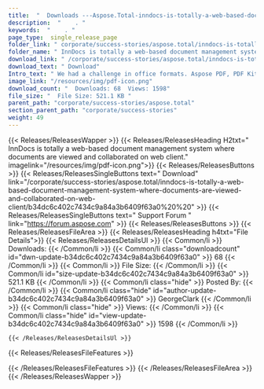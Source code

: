 ```yaml
---
title:  "  Downloads ---Aspose.Total-inndocs-is-totally-a-web-based-document-management-system-where-documents-are-viewed-and-collaborated-on-web-client . " 
description:  "    . " 
keywords:  "    . " 
page_type:  single_release_page
folder_link: " corporate/success-stories/aspose.total/inndocs-is-totally-a-web-based-document-management-system-where-documents-are-viewed-and-collaborated-on-web-client/"
folder_name: " InnDocs is totally a web-based document management system where documents are viewed and collaborated on web client."
download_link: " /corporate/success-stories/aspose.total/inndocs-is-totally-a-web-based-document-management-system-where-documents-are-viewed-and-collaborated-on-web-client/b34dc6c402c7434c9a84a3b6409f63a0"
download_text: " Download"
Intro_text: " We had a challenge in office formats. Aspose PDF, PDF Kit, Aspose Words and Cell..."
image_link: "/resources/img/pdf-icon.png"
download_count: "  Downloads: 68  Views: 1598"
file_size: "  File Size: 521.1 KB "
parent_path: "corporate/success-stories/aspose.total"
section_parent_path: "corporate/success-stories"
weight: 49 
---
```


{{< Releases/ReleasesWapper >}}
  {{< Releases/ReleasesHeading H2txt=" InnDocs is totally a web-based document management system where documents are viewed and collaborated on web client." imagelink="/resources/img/pdf-icon.png">}}
  {{< Releases/ReleasesButtons >}}
    {{< Releases/ReleasesSingleButtons text=" Download" link="/corporate/success-stories/aspose.total/inndocs-is-totally-a-web-based-document-management-system-where-documents-are-viewed-and-collaborated-on-web-client/b34dc6c402c7434c9a84a3b6409f63a0%20%20" >}}
    {{< Releases/ReleasesSingleButtons text=" Support Forum " link="https://forum.aspose.com" >}}
  {{< Releases/ReleasesButtons >}}
  {{< Releases/ReleasesFileArea >}}
    {{< Releases/ReleasesHeading h4txt="File Details">}}
    {{< Releases/ReleasesDetailsUl >}}
            {{< Common/li  >}} Downloads: {{< /Common/li >}} 
      {{< Common/li class="downloadcount" id="dwn-update-b34dc6c402c7434c9a84a3b6409f63a0" >}} 68 {{< /Common/li >}} 
      {{< Common/li  >}} File Size: {{< /Common/li >}} 
      {{< Common/li id="size-update-b34dc6c402c7434c9a84a3b6409f63a0" >}} 521.1 KB {{< /Common/li >}} 
      {{< Common/li  class="hide" >}} Posted By: {{< /Common/li >}} 
      {{< Common/li class="hide" id="author-update-b34dc6c402c7434c9a84a3b6409f63a0" >}} GeorgeClark {{< /Common/li >}} 
      {{< Common/li class="hide"  >}} Views: {{< /Common/li >}} 
      {{< Common/li class="hide" id="view-update-b34dc6c402c7434c9a84a3b6409f63a0" >}} 1598 {{< /Common/li >}} 

    {{< /Releases/ReleasesDetailsUl >}}

  {{< Releases/ReleasesFileFeatures >}}
      
  {{< /Releases/ReleasesFileFeatures >}}
 {{< /Releases/ReleasesFileArea >}}
{{< /Releases/ReleasesWapper >}}


